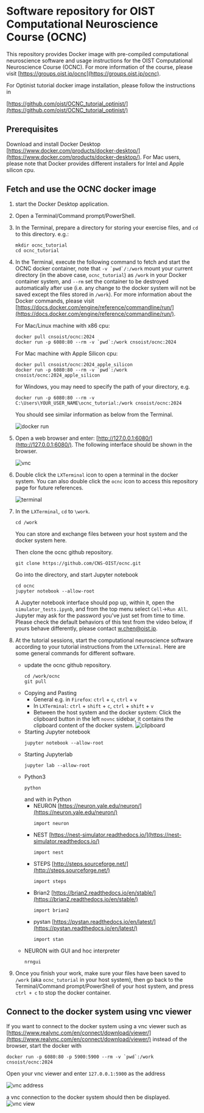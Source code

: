 # Software repository for OIST Computational Neuroscience Course (OCNC)

This repository provides Docker image with pre-compiled computational neuroscience software and usage instructions for the OIST Computational Neuroscience Course (OCNC). For more information of the course, please visit [https://groups.oist.jp/ocnc](https://groups.oist.jp/ocnc).

For Optinist tutorial docker image installation, please follow the instructions in

[https://github.com/oist/OCNC_tutorial_optinist/](https://github.com/oist/OCNC_tutorial_optinist/)

## Prerequisites
Download and install Docker Desktop [https://www.docker.com/products/docker-desktop/](https://www.docker.com/products/docker-desktop/). For Mac users, please note that Docker provides different installers for Intel and Apple silicon cpu.

## Fetch and use the OCNC docker image
1. start the Docker Desktop application.
2. Open a Terminal/Command prompt/PowerShell.
3. In the Terminal, prepare a directory for storing your exercise files, and `cd` to this directory. e.g.:
    ```
    mkdir ocnc_tutorial
    cd ocnc_tutorial
    ```
4. In the Terminal, execute the following command to fetch and start the OCNC docker container, note that ``-v `pwd`/:/work`` mount your current directory (in the above case, `ocnc_tutorial`) as `/work` in your Docker container system, and `--rm` set the container to be destroyed automatically after use (i.e. any change to the docker system will not be saved except the files stored in `/work`). For more information about the Docker commands, please visit [https://docs.docker.com/engine/reference/commandline/run/](https://docs.docker.com/engine/reference/commandline/run/).

    For Mac/Linux machine with x86 cpu:
    ```
    docker pull cnsoist/ocnc:2024
    docker run -p 6080:80 --rm -v `pwd`:/work cnsoist/ocnc:2024
    ```
    
    For Mac machine with Apple Silicon cpu:
    ```
    docker pull cnsoist/ocnc:2024_apple_silicon
    docker run -p 6080:80 --rm -v `pwd`:/work cnsoist/ocnc:2024_apple_silicon
    ```

    for Windows, you may need to specify the path of your directory, e.g.
    ```
    docker run -p 6080:80 --rm -v C:\Users\YOUR_USER_NAME\ocnc_tutorial:/work cnsoist/ocnc:2024
    ```
    
    You should see similar information as below from the Terminal.

    ![docker run](images/1.png)

5. Open a web browser and enter: [http://127.0.0.1:6080/](http://127.0.0.1:6080/). The following interface should be shown in the browser.

    ![vnc](images/2.png)

6. Double click the `LXTerminal` icon to open a terminal in the docker system. You can also double click the `ocnc` icon to access this repository page for future references.

    ![terminal](images/3.png)

7. In the `LXTerminal`, `cd` to `\work`.
    ```
    cd /work
    ```
    You can store and exchange files between your host system and the docker system here.
    
    Then clone the ocnc github repository.
    ```
    git clone https://github.com/CNS-OIST/ocnc.git
    ```
    Go into the directory, and start Jupyter notebook
    ```
    cd ocnc
    jupyter notebook --allow-root
    ```
    A Jupyter notebook interface should pop up, within it, open the `simulator_tests.ipynb`, and from the top menu select `Cell`->`Run All`.
    Jupyter may ask for the password you've just set from time to time.
    Please check the default behaviors of this test from the video below, if yours behave differently, please contact <w.chen@oist.jp>.

8. At the tutorial sessions, start the computational neuroscience software according to your tutorial instructions from the `LXTerminal`. Here are some general commands for different software.
    * update the ocnc github repository.
        ```
        cd /work/ocnc
        git pull
        ```
    * Copying and Pasting
        * General e.g. in `Firefox`: `ctrl` + `c`, `ctrl` + `v` 
        * In `LXTerminal`: `ctrl` + `shift` + `c`, `ctrl` + `shift` + `v`
        * Between the host system and the docker system: Click the clipboard button in the left `novnc` sidebar, it contains the clipboard content of the docker system.
            ![clipboard](images/4.png)
    * Starting Jupyter notebook
        ```
        jupyter notebook --allow-root
        ```
    * Starting Jupyterlab
        ```
        jupyter lab --allow-root
        ```
    * Python3
        ```
        python
        ```
        and with in Python
        * NEURON [https://neuron.yale.edu/neuron/](https://neuron.yale.edu/neuron/)
            ```
            import neuron
            ```
        * NEST [https://nest-simulator.readthedocs.io/](https://nest-simulator.readthedocs.io/)
            ```
            import nest
            ```
        * STEPS [http://steps.sourceforge.net/](http://steps.sourceforge.net/)
            ```
            import steps
            ```
        * Brian2 [https://brian2.readthedocs.io/en/stable/](https://brian2.readthedocs.io/en/stable/)
            ```
            import brian2
            ```
        * pystan [https://pystan.readthedocs.io/en/latest/](https://pystan.readthedocs.io/en/latest/)
            ```
            import stan
            ```
    * NEURON with GUI and hoc interpreter
        ```
        nrngui
        ```
9. Once you finish your work, make sure your files have been saved to `/work` (aka `ocnc_tutorial` in your host system), then go back to the Terminal/Command prompt/PowerShell of your host system, and press `ctrl + c` to stop the docker container.

## Connect to the docker system using vnc viewer

If you want to connect to the docker system using a vnc viewer such as [https://www.realvnc.com/en/connect/download/viewer/](https://www.realvnc.com/en/connect/download/viewer/) instead of the browser, start the docker with
```
docker run -p 6080:80 -p 5900:5900 --rm -v `pwd`:/work cnsoist/ocnc:2024
```
Open your vnc viewer and enter `127.0.0.1:5900` as the address

![vnc address](images/5.png)

a vnc connection to the docker system should then be displayed.
![vnc view](images/6.png)
